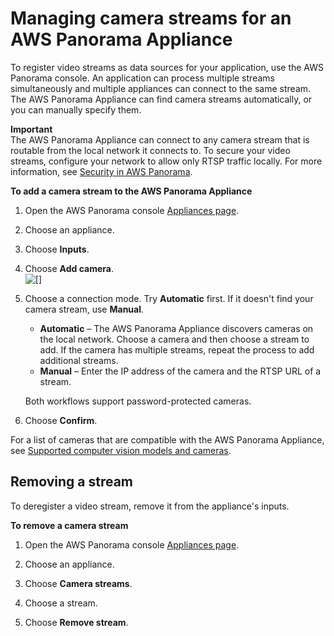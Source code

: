 # Managing camera streams for an AWS Panorama Appliance<a name="appliance-cameras"></a>

To register video streams as data sources for your application, use the AWS Panorama console\. An application can process multiple streams simultaneously and multiple appliances can connect to the same stream\. The AWS Panorama Appliance can find camera streams automatically, or you can manually specify them\.

**Important**  
The AWS Panorama Appliance can connect to any camera stream that is routable from the local network it connects to\. To secure your video streams, configure your network to allow only RTSP traffic locally\. For more information, see [Security in AWS Panorama](panorama-security.md)\.

**To add a camera stream to the AWS Panorama Appliance**

1. Open the AWS Panorama console [Appliances page](https://console.aws.amazon.com/panorama/home#appliances)\.

1. Choose an appliance\.

1. Choose **Inputs**\.

1. Choose **Add camera**\.  
![\[\]](http://docs.aws.amazon.com/panorama/latest/dev/images/console-device-addstream.png)

1. Choose a connection mode\. Try **Automatic** first\. If it doesn't find your camera stream, use **Manual**\.
   + **Automatic** – The AWS Panorama Appliance discovers cameras on the local network\. Choose a camera and then choose a stream to add\. If the camera has multiple streams, repeat the process to add additional streams\.
   + **Manual** – Enter the IP address of the camera and the RTSP URL of a stream\.

   Both workflows support password\-protected cameras\. 

1. Choose **Confirm**\.

For a list of cameras that are compatible with the AWS Panorama Appliance, see [Supported computer vision models and cameras](gettingstarted-compatibility.md)\.

## Removing a stream<a name="appliance-cameras-remove"></a>

To deregister a video stream, remove it from the appliance's inputs\.

**To remove a camera stream**

1. Open the AWS Panorama console [Appliances page](https://console.aws.amazon.com/panorama/home#appliances)\.

1. Choose an appliance\.

1. Choose **Camera streams**\.

1. Choose a stream\.

1. Choose **Remove stream**\.